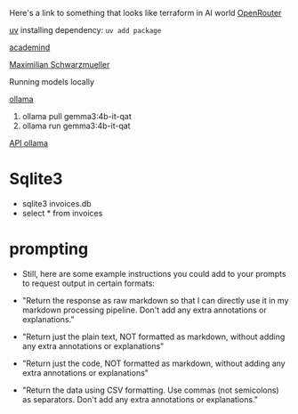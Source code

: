 

Here's a link to something that looks like terraform in AI world [OpenRouter](https://openrouter.ai/)

[uv](https://docs.astral.sh/uv/getting-started/installation/#standalone-installer)
installing dependency: `uv add package` 

[academind](https://academind.com/courses)

[Maximilian Schwarzmueller](https://maximilian-schwarzmueller.com/articles/gemma-3n-may-be-amazing/)


Running models locally

[ollama](https://ollama.com/)
1. ollama pull gemma3:4b-it-qat
2. ollama run gemma3:4b-it-qat

[API ollama](https://github.com/ollama/ollama/blob/main/docs/api.md)


# Sqlite3
  - sqlite3 invoices.db
  - select * from invoices



# prompting
- Still, here are some example instructions you could add to your prompts to request output in certain formats:

- "Return the response as raw markdown so that I can directly use it in my markdown processing pipeline. Don't add any extra annotations or explanations."

- "Return just the plain text, NOT formatted as markdown, without adding any extra annotations or explanations"

- "Return just the code, NOT formatted as markdown, without adding any extra annotations or explanations"

- "Return the data using CSV formatting. Use commas (not semicolons) as separators. Don't add any extra annotations or explanations."